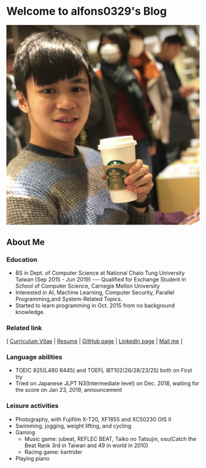 # Welcome to alfons0329's Blog
![Screenshot](images/index/Myself.png)
## About Me

### Education
* BS in Dept. of Computer Science at National Chaio Tung University Taiwan (Sep 2015 - Jun 2019)
    --- Qualified for Exchange Student in School of Computer Science, Carnegie Mellon University <br />
* Interested in AI, Machine Learning, Computer Security, Parallel Programming,and System-Related Topics.
* Started to learn programming in Oct. 2015 from no background knowledge.

### Related link
[ [Curriculum Vitae](docs/CV_LaTeX/index.html) | [Resume](https://www.cakeresume.com/alfons-cs04) | [GitHub page](https://github.com/Alfons0329) | [LinkedIn page](https://www.linkedin.com/in/alfons-hwu-7baab4167/) | [Mail me](alfons.cs04@g2.nctu.edu.tw) ]

### Language abilities
* TOEIC 925(L480 R445) and TOEFL iBT102(26/28/23/25) both on First try <br />
* Tried on Japanese JLPT N3(Intermediate level) on Dec. 2018, waiting for the score on Jan 23, 2019, announcement

### Leisure activities
* Photography, with Fujifilm X-T20, XF1855 and XC50230 OIS II
* Swimming, jogging, weight lifting, and cycling
* Gaming
    * Music game: jubeat, REFLEC BEAT, Taiko no Tatsujin, osu(Catch the Beat Rank 3rd in Taiwan and 49 in world in 2010)
    * Racing game: kartrider
* Playing piano
